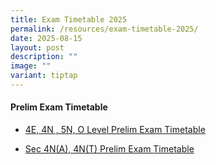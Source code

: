 ```yaml
---
title: Exam Timetable 2025
permalink: /resources/exam-timetable-2025/
date: 2025-08-15
layout: post
description: ""
image: ""
variant: tiptap
---
```

<h4><strong>Prelim Exam Timetable</strong></h4>
<ul data-tight="true" class="tight">
<li>
<p><a href="/files/4E_4N_5N_O_Level_Prelim_Timetable.pdf" rel="noopener noreferrer nofollow" target="_blank">4E, 4N , 5N, O Level Prelim Exam Timetable</a>
</p>
</li>
<li>
<p><a href="/files/2025_Sec_4N_4T_Prelim_timetable__1_.pdf" rel="noopener noreferrer nofollow" target="_blank">Sec 4N(A), 4N(T) Prelim Exam Timetable</a>
</p>
</li>
</ul>
<p></p>
